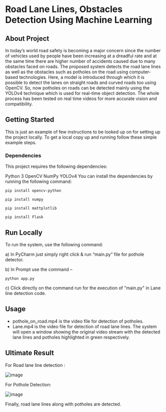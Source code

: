 # Road Lane Lines, Obstacles Detection Using Machine Learning
## About Project
In today’s world road safety is becoming a major concern since the number of vehicles used by people have been increasing at a dreadful rate and at the same time there are higher number of accidents caused due to many obstacles faced on roads. The proposed system detects the road lane lines as well as the obstacles such as potholes on the road using computer-based technologies. Here, a model is introduced through which it is possible to detect the lanes on straight roads and curved roads too using OpenCV. So, now potholes on roads can be detected mainly using the YOLOv4 technique which is used for real-time object detection. The whole process has been tested on real time videos for more accurate vision and compatibility.

## Getting Started
This is just an example of few instructions to be looked up on for setting up the project locally. To get a local copy up and running follow these simple example steps.

### Dependencies
This project requires the following dependencies:

Python 3
OpenCV
NumPy
YOLOv4
You can install the dependencies by running the following command:
 ```For pothole Detector  
pip install opencv-python
```
 ```For pothole Detector  
pip install numpy
```
```For pothole Detector  
pip install mattplotlib
```
```For pothole Detector  
pip install Flask
```
## Run Locally

To run the system, use the following command:

a) In PyCharm just simply right click & run “main.py” file for pothole detector.

b) In Prompt use the command –  
 ```For pothole Detector  
 python app.py 
```
c) Click directly on the command run for the execution of "main.py" in Lane line detection code.

## Usage
- pothole_on_road.mp4 is the video file for detection of potholes.
- Lane.mp4 is the video file for detection of road lane lines.
The system will open a window showing the
original video stream with the detected lane
lines and potholes highlighted in green respectively.

## Ultimate Result
For Road lane line detection :

![image](https://user-images.githubusercontent.com/131612193/233868388-5cc68377-5385-4995-8946-bba6c8ba8395.png)

For Pothole Detection:

![image](https://user-images.githubusercontent.com/131612193/233868398-4492544e-f84e-4d3d-973b-6df4235f870f.png)

Finally, road lane lines along with potholes are detected.
